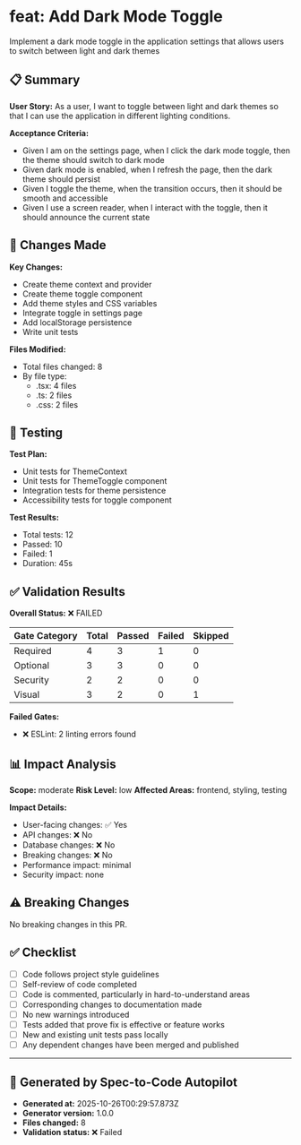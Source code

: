 # feat: Add Dark Mode Toggle

Implement a dark mode toggle in the application settings that allows users to switch between light and dark themes

## 📋 Summary

**User Story:** As a user, I want to toggle between light and dark themes so that I can use the application in different lighting conditions.

**Acceptance Criteria:**
- Given I am on the settings page, when I click the dark mode toggle, then the theme should switch to dark mode
- Given dark mode is enabled, when I refresh the page, then the dark theme should persist
- Given I toggle the theme, when the transition occurs, then it should be smooth and accessible
- Given I use a screen reader, when I interact with the toggle, then it should announce the current state

## 🔄 Changes Made

**Key Changes:**
- Create theme context and provider
- Create theme toggle component
- Add theme styles and CSS variables
- Integrate toggle in settings page
- Add localStorage persistence
- Write unit tests

**Files Modified:**
- Total files changed: 8
- By file type:
  - .tsx: 4 files
  - .ts: 2 files
  - .css: 2 files

## 🧪 Testing

**Test Plan:**
- Unit tests for ThemeContext
- Unit tests for ThemeToggle component
- Integration tests for theme persistence
- Accessibility tests for toggle component

**Test Results:**
- Total tests: 12
- Passed: 10
- Failed: 1
- Duration: 45s

## ✅ Validation Results

**Overall Status:** ❌ FAILED

| Gate Category | Total | Passed | Failed | Skipped |
|---------------|-------|--------|--------|---------|
| Required | 4 | 3 | 1 | 0 |
| Optional | 3 | 3 | 0 | 0 |
| Security | 2 | 2 | 0 | 0 |
| Visual | 3 | 2 | 0 | 1 |

**Failed Gates:**
- ❌ ESLint: 2 linting errors found

## 📊 Impact Analysis

**Scope:** moderate
**Risk Level:** low
**Affected Areas:** frontend, styling, testing

**Impact Details:**
- User-facing changes: ✅ Yes
- API changes: ❌ No
- Database changes: ❌ No
- Breaking changes: ❌ No
- Performance impact: minimal
- Security impact: none

## ⚠️ Breaking Changes

No breaking changes in this PR.

## ✅ Checklist

- [ ] Code follows project style guidelines
- [ ] Self-review of code completed
- [ ] Code is commented, particularly in hard-to-understand areas
- [ ] Corresponding changes to documentation made
- [ ] No new warnings introduced
- [ ] Tests added that prove fix is effective or feature works
- [ ] New and existing unit tests pass locally
- [ ] Any dependent changes have been merged and published

---

## 🤖 Generated by Spec-to-Code Autopilot

- **Generated at:** 2025-10-26T00:29:57.873Z
- **Generator version:** 1.0.0
- **Files changed:** 8
- **Validation status:** ❌ Failed
